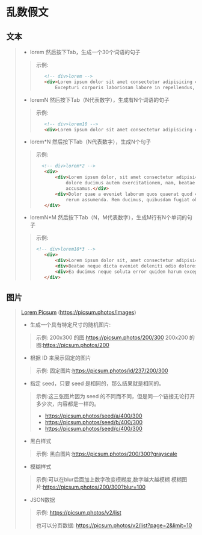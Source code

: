 # 乱数假文

## 文本

>- lorem 然后按下Tab，生成一个30个词语的句子
>
>>示例:
>>```html
>>    <!-- div>lorem -->
>>    <div>Lorem ipsum dolor sit amet consectetur adipisicing elit. Totam saepe, eius odit soluta hic at recusandae?
>>        Excepturi corporis laboriosam labore in repellendus, commodi rerum, iure natus nam mollitia quam totam!</div>
>>    ```
>
>- loremN 然后按下Tab（N代表数字），生成有N个词语的句子
>
>>示例:
>>
>>```html
>>    <!-- div>lorem10 -->
>>    <div>Lorem ipsum dolor sit amet consectetur adipisicing elit. Illum, ratione!</div>
>>```
>
>- lorem*N 然后按下Tab（N代表数字），生成N个句子
>
>>示例:
>>
>>```html
>>   <!-- div>lorem*2 -->
>>    <div>
>>        <div>Lorem ipsum dolor, sit amet consectetur adipisicing elit. Sed aut recusandae officia? Ex nihil id labore,
>>            dolore ducimus autem exercitationem, nam, beatae voluptates excepturi fuga? Deserunt laborum nostrum iure
>>            accusamus.</div>
>>        <div>Dolor quae a eveniet laborum quos quaerat quod error excepturi laboriosam. Ducimus dicta ab voluptatum
>>            rerum assumenda. Rem ducimus, quibusdam fugiat obcaecati porro sed quae, ipsam quia vel ipsa sapiente?</div>
>>    </div>
>>```
>
>- loremN*M 然后按下Tab（N，M代表数字），生成M行有N个单词的句子
>
>>示例:
>>
>>```html
>> <!-- div>lorem10*3 -->
>>    <div>
>>        <div>Lorem ipsum dolor sit, amet consectetur adipisicing elit. Beatae, reiciendis!</div>
>>        <div>Beatae neque dicta eveniet deleniti odio dolores modi, dignissimos commodi?</div>
>>        <div>Ea ducimus neque soluta error quidem harum excepturi autem voluptatibus.</div>
>>    </div>
>>```

## 图片

>[ Lorem Picsum](https://picsum.photos/) (https://picsum.photos/images)
>
>- 生成一个具有特定尺寸的随机图片:
>
>> 示例:
>>  200x300 的图:https://picsum.photos/200/300
>>  200x200 的图:https://picsum.photos/200
>
>- 根据 ID 来展示固定的图片
>
>> 示例:
>> 固定图片:https://picsum.photos/id/237/200/300 
>
>- 指定 seed，只要 seed 是相同的，那么结果就是相同的。
>
>> 示例:这三张图片因为 seed 的不同而不同，但是同一个链接无论打开多少次，内容都是一样的。
>> - https://picsum.photos/seed/a/400/300
>> - https://picsum.photos/seed/b/400/300
>> - https://picsum.photos/seed/c/400/300
>
>
>- 黑白样式
>
>> 示例:
>> 黑白图片:https://picsum.photos/200/300?grayscale
>
>- 模糊样式
>
>> 示例:可以在blur后面加上数字改变模糊度,数字越大越模糊
>> 模糊图片:https://picsum.photos/200/300?blur=100
>
>- JSON数据
>
>> 示例: https://picsum.photos/v2/list
>>
>> 也可以分页数据: https://picsum.photos/v2/list?page=2&limit=10

